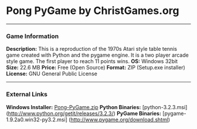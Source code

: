 # Pong PyGame by ChristGames.org
***
### Game Information
**Description:** This is a reproduction of the 1970s Atari style table tennis game created with Python and the pygame engine. It is a two player arcade style game. The first player to reach 11 points wins. 
**OS:** Windows 32bit 
**Size:** 22.6 MB 
**Price:** Free (Open Source) 
**Format:** ZIP (Setup.exe installer) 
**License:** GNU General Public License
***
### External Links
**Windows Installer:** [Pong-PyGame.zip](http://www.christgames.org/ftp/games/arcade/pong/pygame/pong-pygame.zip)
**Python Binaries:** [python-3.2.3.msi] (http://www.python.org/getit/releases/3.2.3/)
**PyGame Binaries:** [pygame-1.9.2a0.win32-py3.2.msi] (http://www.pygame.org/download.shtml)

